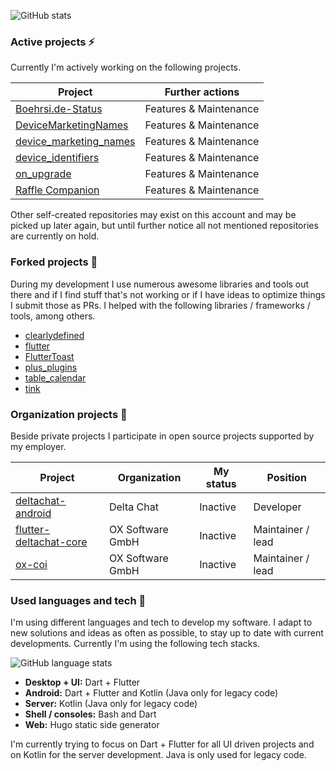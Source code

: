 ![GitHub stats](https://github-readme-stats.vercel.app/api?username=boehrsi&count_private=true&show_icons=true&theme=dark)

### Active projects ⚡

Currently I'm actively working on the following projects.

| Project                                                                                     | Further actions         |
|---------------------------------------------------------------------------------------------|-------------------------|
| [Boehrsi.de-Status](https://github.com/Boehrsi/Boehrsi.de-Status) | Features &  Maintenance |
| [DeviceMarketingNames](https://github.com/Boehrsi/DeviceMarketingNames) | Features &  Maintenance |
| [device_marketing_names](https://github.com/Boehrsi/device_marketing_names) | Features &  Maintenance |
| [device_identifiers](https://github.com/Boehrsi/device_identifiers) | Features &  Maintenance |
| [on_upgrade](https://github.com/Boehrsi/on_upgrade) | Features &  Maintenance |
| [Raffle Companion](https://github.com/Boehrsi/Raffle-Companion) | Features &  Maintenance |

Other self-created repositories may exist on this account and may be picked up later again, but until further notice all not mentioned repositories are currently on hold.

### Forked projects 🔀

During my development I use numerous awesome libraries and tools out there and if I find stuff that's not working or if I have ideas to optimize things I submit those as PRs. I helped with the following libraries / frameworks / tools, among others.

* [clearlydefined](https://github.com/Boehrsi/clearlydefined)
* [flutter](https://github.com/Boehrsi/flutter)
* [FlutterToast](https://github.com/Boehrsi/FlutterToast)
* [plus_plugins](https://github.com/Boehrsi/plus_plugins)
* [table_calendar](https://github.com/Boehrsi/table_calendar)
* [tink](https://github.com/Boehrsi/tink)

### Organization projects 🏢

Beside private projects I participate in open source projects supported by my employer.

| Project                                                                          | Organization     | My status | Position          |
|----------------------------------------------------------------------------------|------------------|-----------|-------------------|
| [deltachat-android](https://github.com/deltachat/deltachat-android)              | Delta Chat       | Inactive  | Developer         |
| [flutter-deltachat-core](https://github.com/open-xchange/flutter-deltachat-core) | OX Software GmbH | Inactive  | Maintainer / lead |
| [ox-coi](https://github.com/open-xchange/ox-coi)                                 | OX Software GmbH | Inactive  | Maintainer / lead |

### Used languages and tech 🔧

I'm using different languages and tech to develop my software. I adapt to new solutions and ideas as often as possible, to stay up to date with current developments. Currently I'm using the following tech stacks.

![GitHub language stats](https://github-readme-stats.vercel.app/api/top-langs/?username=boehrsi&theme=dark)

- **Desktop + UI:** Dart + Flutter
- **Android:** Dart + Flutter and Kotlin (Java only for legacy code)
- **Server:** Kotlin (Java only for legacy code)
- **Shell / consoles:** Bash and Dart
- **Web:** Hugo static side generator

I'm currently trying to focus on Dart + Flutter for all UI driven projects and on Kotlin for the server development. Java is only used for legacy code.
